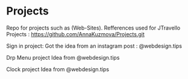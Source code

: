 # Projects
Repo for projects such as (Web-Sites).
Refferences used for JTravello Projects : https://github.com/AnnaKuzmova/Projects.git

Sign in project:
Got the idea from an instagram post : @webdesign.tips

Drp Menu project 
Idea from @webdesign.tips

Clock project 
Idea from @webdesign.tips